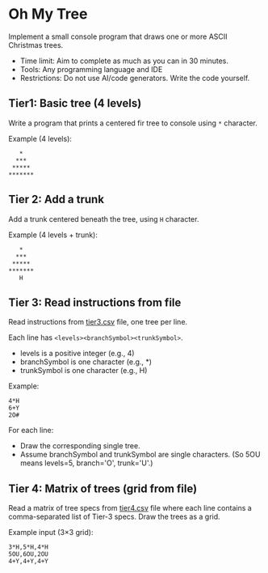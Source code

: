 # Oh My Tree

Implement a small console program that draws one or more ASCII Christmas trees.

- Time limit: Aim to complete as much as you can in 30 minutes.
- Tools: Any programming language and IDE
- Restrictions: Do not use AI/code generators. Write the code yourself.

## Tier1: Basic tree (4 levels)

Write a program that prints a centered fir tree to console using `*` character.

Example (4 levels):

```
   *
  ***
 *****
*******
```

## Tier 2: Add a trunk

Add a trunk centered beneath the tree, using `H` character.

Example (4 levels + trunk):
```
   *
  ***
 *****
*******
   H
```

## Tier 3: Read instructions from file

Read instructions from [tier3.csv](./tier3.csv) file, one tree per line.

Each line has `<levels><branchSymbol><trunkSymbol>`.

- levels is a positive integer (e.g., 4)
- branchSymbol is one character (e.g., *)
- trunkSymbol is one character (e.g., H)

Example:
```
4*H
6+Y
2O#
```

For each line:

- Draw the corresponding single tree.
- Assume branchSymbol and trunkSymbol are single characters. (So 5OU means levels=5, branch='O', trunk='U'.)

## Tier 4: Matrix of trees (grid from file)

Read a matrix of tree specs from [tier4.csv](./tier4.csv) file where each line contains a comma-separated list of Tier-3 specs. Draw the trees as a grid.

Example input (3×3 grid):

```
3*H,5*H,4*H
5OU,6OU,2OU
4+Y,4+Y,4+Y
```
